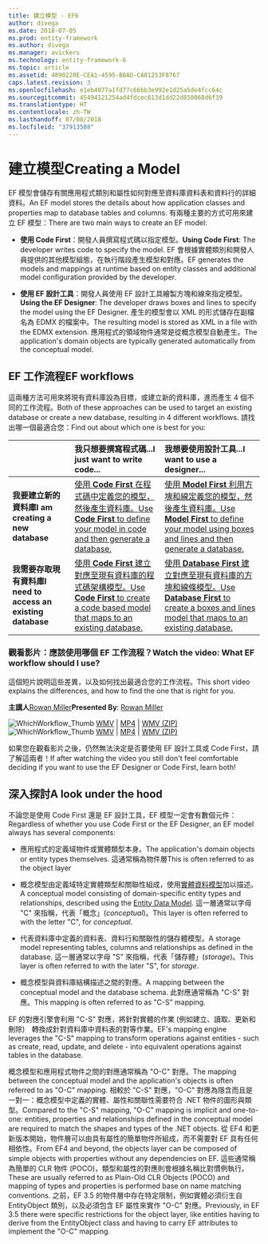 ```yaml
---
title: 建立模型 - EF6
author: divega
ms.date: 2018-07-05
ms.prod: entity-framework
ms.author: divega
ms.manager: avickers
ms.technology: entity-framework-6
ms.topic: article
ms.assetid: 4890228E-CEA1-4595-B8AD-CA81253F8767
caps.latest.revision: 3
ms.openlocfilehash: e1eb4077a1fd77c66bb3e992e1d25a5de4fcc64c
ms.sourcegitcommit: 45494121254ad4fdcec613d1dd22d850068d6f39
ms.translationtype: HT
ms.contentlocale: zh-TW
ms.lasthandoff: 07/08/2018
ms.locfileid: "37913508"
---
```

# <a name="creating-a-model"></a><span data-ttu-id="c2100-102">建立模型</span><span class="sxs-lookup"><span data-stu-id="c2100-102">Creating a Model</span></span>

<span data-ttu-id="c2100-103">EF 模型會儲存有關應用程式類別和屬性如何對應至資料庫資料表和資料行的詳細資料。</span><span class="sxs-lookup"><span data-stu-id="c2100-103">An EF model stores the details about how application classes and properties map to database tables and columns.</span></span> <span data-ttu-id="c2100-104">有兩種主要的方式可用來建立 EF 模型：</span><span class="sxs-lookup"><span data-stu-id="c2100-104">There are two main ways to create an EF model:</span></span>

- <span data-ttu-id="c2100-105">**使用 Code First**：開發人員撰寫程式碼以指定模型。</span><span class="sxs-lookup"><span data-stu-id="c2100-105">**Using Code First**: The developer writes code to specify the model.</span></span> <span data-ttu-id="c2100-106">EF 會根據實體類別和開發人員提供的其他模型組態，在執行階段產生模型和對應。</span><span class="sxs-lookup"><span data-stu-id="c2100-106">EF generates the models and mappings at runtime based on entity classes and additional model configuration provided by the developer.</span></span>

- <span data-ttu-id="c2100-107">**使用 EF 設計工具**：開發人員使用 EF 設計工具繪製方塊和線來指定模型。</span><span class="sxs-lookup"><span data-stu-id="c2100-107">**Using the EF Designer**: The developer draws boxes and lines to specify the model using the EF Designer.</span></span> <span data-ttu-id="c2100-108">產生的模型會以 XML 的形式儲存在副檔名為 EDMX 的檔案中。</span><span class="sxs-lookup"><span data-stu-id="c2100-108">The resulting model is stored as XML in a file with the EDMX extension.</span></span> <span data-ttu-id="c2100-109">應用程式的領域物件通常是從概念模型自動產生。</span><span class="sxs-lookup"><span data-stu-id="c2100-109">The application's domain objects are typically generated automatically from the conceptual model.</span></span>

## <a name="ef-workflows"></a><span data-ttu-id="c2100-110">EF 工作流程</span><span class="sxs-lookup"><span data-stu-id="c2100-110">EF workflows</span></span>

<span data-ttu-id="c2100-111">這兩種方法可用來將現有資料庫設為目標，或建立新的資料庫，進而產生 4 個不同的工作流程。</span><span class="sxs-lookup"><span data-stu-id="c2100-111">Both of these approaches can be used to target an existing database or create a new database, resulting in 4 different workflows.</span></span>
<span data-ttu-id="c2100-112">請找出哪一個最適合您：</span><span class="sxs-lookup"><span data-stu-id="c2100-112">Find out about which one is best for you:</span></span>  

|                                           | <span data-ttu-id="c2100-113">我只想要撰寫程式碼...</span><span class="sxs-lookup"><span data-stu-id="c2100-113">I just want to write code...</span></span>                                                                                                                   | <span data-ttu-id="c2100-114">我想要使用設計工具...</span><span class="sxs-lookup"><span data-stu-id="c2100-114">I want to use a designer...</span></span>                                                                                                                        |
|:------------------------------------------|:-----------------------------------------------------------------------------------------------------------------------------------------------|:---------------------------------------------------------------------------------------------------------------------------------------------------|
| <span data-ttu-id="c2100-115">**我要建立新的資料庫**</span><span class="sxs-lookup"><span data-stu-id="c2100-115">**I am creating a new database**</span></span>          | [<span data-ttu-id="c2100-116">使用 **Code First** 在程式碼中定義您的模型，然後產生資料庫。</span><span class="sxs-lookup"><span data-stu-id="c2100-116">Use **Code First** to define your model in code and then generate a database.</span></span>](~/ef6/modeling/code-first/workflows/new-database.md)           | [<span data-ttu-id="c2100-117">使用 **Model First** 利用方塊和線定義您的模型，然後產生資料庫。</span><span class="sxs-lookup"><span data-stu-id="c2100-117">Use **Model First** to define your model using boxes and lines and then generate a database.</span></span>](~/ef6/modeling/designer/workflows/model-first.md)   |
| <span data-ttu-id="c2100-118">**我需要存取現有資料庫**</span><span class="sxs-lookup"><span data-stu-id="c2100-118">**I need to access an existing database**</span></span> | [<span data-ttu-id="c2100-119">使用 **Code First** 建立對應至現有資料庫的程式碼架構模型。</span><span class="sxs-lookup"><span data-stu-id="c2100-119">Use **Code First** to create a code based model that maps to an existing database.</span></span>](~/ef6/modeling/code-first/workflows/existing-database.md) | [<span data-ttu-id="c2100-120">使用 **Database First** 建立對應至現有資料庫的方塊和線條模型。</span><span class="sxs-lookup"><span data-stu-id="c2100-120">Use **Database First** to create a boxes and lines model that maps to an existing database.</span></span>](~/ef6/modeling/designer/workflows/database-first.md) |

### <a name="watch-the-video-what-ef-workflow-should-i-use"></a><span data-ttu-id="c2100-121">觀看影片：應該使用哪個 EF 工作流程？</span><span class="sxs-lookup"><span data-stu-id="c2100-121">Watch the video: What EF workflow should I use?</span></span>

<span data-ttu-id="c2100-122">這個短片說明這些差異，以及如何找出最適合您的工作流程。</span><span class="sxs-lookup"><span data-stu-id="c2100-122">This short video explains the differences, and how to find the one that is right for you.</span></span>

<span data-ttu-id="c2100-123">**主講人**[Rowan Miller](http://romiller.com/)</span><span class="sxs-lookup"><span data-stu-id="c2100-123">**Presented By**: [Rowan Miller](http://romiller.com/)</span></span>

<span data-ttu-id="c2100-124">![WhichWorkflow_Thumb](../media/whichworkflow-thumb.png) [WMV](http://download.microsoft.com/download/8/F/8/8F81F4CD-3678-4229-8D79-0C63FFA3C595/HDI_ITPro_Technet_winvideo_ChoseYourWorkflow.wmv) | [MP4](http://download.microsoft.com/download/8/F/8/8F81F4CD-3678-4229-8D79-0C63FFA3C595/HDI_ITPro_Technet_mp4video_ChoseYourWorkflow.m4v) | [WMV (ZIP)](http://download.microsoft.com/download/8/F/8/8F81F4CD-3678-4229-8D79-0C63FFA3C595/HDI_ITPro_Technet_winvideo_ChoseYourWorkflow.zip)</span><span class="sxs-lookup"><span data-stu-id="c2100-124">![WhichWorkflow_Thumb](../media/whichworkflow-thumb.png) [WMV](http://download.microsoft.com/download/8/F/8/8F81F4CD-3678-4229-8D79-0C63FFA3C595/HDI_ITPro_Technet_winvideo_ChoseYourWorkflow.wmv) | [MP4](http://download.microsoft.com/download/8/F/8/8F81F4CD-3678-4229-8D79-0C63FFA3C595/HDI_ITPro_Technet_mp4video_ChoseYourWorkflow.m4v) | [WMV (ZIP)](http://download.microsoft.com/download/8/F/8/8F81F4CD-3678-4229-8D79-0C63FFA3C595/HDI_ITPro_Technet_winvideo_ChoseYourWorkflow.zip)</span></span>

<span data-ttu-id="c2100-125">如果您在觀看影片之後，仍然無法決定是否要使用 EF 設計工具或 Code First，請了解這兩者！</span><span class="sxs-lookup"><span data-stu-id="c2100-125">If after watching the video you still don't feel comfortable deciding if you want to use the EF Designer or Code First, learn both!</span></span>

## <a name="a-look-under-the-hood"></a><span data-ttu-id="c2100-126">深入探討</span><span class="sxs-lookup"><span data-stu-id="c2100-126">A look under the hood</span></span>

<span data-ttu-id="c2100-127">不論您是使用 Code First 還是 EF 設計工具，EF 模型一定會有數個元件：</span><span class="sxs-lookup"><span data-stu-id="c2100-127">Regardless of whether you use Code First or the EF Designer, an EF model always has several components:</span></span>

- <span data-ttu-id="c2100-128">應用程式的定義域物件或實體類型本身。</span><span class="sxs-lookup"><span data-stu-id="c2100-128">The application's domain objects or entity types themselves.</span></span> <span data-ttu-id="c2100-129">這通常稱為物件層</span><span class="sxs-lookup"><span data-stu-id="c2100-129">This is often referred to as the object layer</span></span>

- <span data-ttu-id="c2100-130">概念模型由定義域特定實體類型和關聯性組成，使用[實體資料模型](~/ef6/resources/glossary.md#entity-data-model)加以描述。</span><span class="sxs-lookup"><span data-stu-id="c2100-130">A conceptual model consisting of domain-specific entity types and relationships, described using the [Entity Data Model](~/ef6/resources/glossary.md#entity-data-model).</span></span> <span data-ttu-id="c2100-131">這一層通常以字母 "C" 來指稱，代表「概念」(_conceptual_)。</span><span class="sxs-lookup"><span data-stu-id="c2100-131">This layer is often referred to with the letter "C", for _conceptual_.</span></span>

- <span data-ttu-id="c2100-132">代表資料庫中定義的資料表、資料行和關聯性的儲存體模型。</span><span class="sxs-lookup"><span data-stu-id="c2100-132">A storage model representing tables, columns and relationships as defined in the database.</span></span> <span data-ttu-id="c2100-133">這一層通常以字母 "S" 來指稱，代表「儲存體」(_storage_)。</span><span class="sxs-lookup"><span data-stu-id="c2100-133">This layer is often referred to with the later "S", for _storage_.</span></span>  

- <span data-ttu-id="c2100-134">概念模型與資料庫結構描述之間的對應。</span><span class="sxs-lookup"><span data-stu-id="c2100-134">A mapping between the conceptual model and the database schema.</span></span> <span data-ttu-id="c2100-135">此對應通常稱為 "C-S" 對應。</span><span class="sxs-lookup"><span data-stu-id="c2100-135">This mapping is often referred to as "C-S" mapping.</span></span>

<span data-ttu-id="c2100-136">EF 的對應引擎會利用 "C-S" 對應，將針對實體的作業 (例如建立、讀取、更新和刪除)　轉換成針對資料庫中資料表的對等作業。</span><span class="sxs-lookup"><span data-stu-id="c2100-136">EF's mapping engine leverages the "C-S" mapping to transform operations against entities - such as create, read, update, and delete - into equivalent operations against tables in the database.</span></span>

<span data-ttu-id="c2100-137">概念模型和應用程式物件之間的對應通常稱為 "O-C" 對應。</span><span class="sxs-lookup"><span data-stu-id="c2100-137">The mapping between the conceptual model and the application's objects is often referred to as "O-C" mapping.</span></span> <span data-ttu-id="c2100-138">相較於 "C-S" 對應，"O-C" 對應為隱含而且是一對一：概念模型中定義的實體、屬性和關聯性需要符合 .NET 物件的圖形與類型。</span><span class="sxs-lookup"><span data-stu-id="c2100-138">Compared to the "C-S" mapping, "O-C" mapping is implicit and one-to-one: entities, properties and relationships defined in the conceptual model are required to match the shapes and types of the .NET objects.</span></span> <span data-ttu-id="c2100-139">從 EF4 和更新版本開始，物件層可以由具有屬性的簡單物件所組成，而不需要對 EF 具有任何相依性。</span><span class="sxs-lookup"><span data-stu-id="c2100-139">From EF4 and beyond, the objects layer can be composed of simple objects with properties without any dependencies on EF.</span></span> <span data-ttu-id="c2100-140">這些通常稱為簡單的 CLR 物件 (POCO)，類型和屬性的對應則會根據名稱比對慣例執行。</span><span class="sxs-lookup"><span data-stu-id="c2100-140">These are usually referred to as Plain-Old CLR Objects (POCO) and mapping of types and properties is performed base on name matching conventions.</span></span> <span data-ttu-id="c2100-141">之前，EF 3.5 的物件層中存在特定限制，例如實體必須衍生自 EntityObject 類別，以及必須包含 EF 屬性來實作 "O-C" 對應。</span><span class="sxs-lookup"><span data-stu-id="c2100-141">Previously, in EF 3.5 there were specific restrictions for the object layer, like entities having to derive from the EntityObject class and having to carry EF attributes to implement the "O-C" mapping.</span></span>
